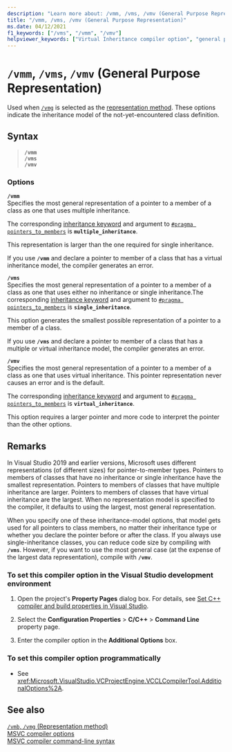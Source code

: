```yaml
---
description: "Learn more about: /vmm, /vms, /vmv (General Purpose Representation)"
title: "/vmm, /vms, /vmv (General Purpose Representation)"
ms.date: 04/12/2021
f1_keywords: ["/vms", "/vmm", "/vmv"]
helpviewer_keywords: ["Virtual Inheritance compiler option", "general purpose representation compiler options", "vms compiler option [C++]", "vmm compiler option [C++]", "/vmm compiler option [C++]", "-vmm compiler option [C++]", "-vms compiler option [C++]", "/vms compiler option [C++]", "vmv compiler option [C++]", "/vmv compiler option [C++]", "Single Inheritance compiler option", "-vmv compiler option [C++]"]
---
```

# `/vmm`, `/vms`, `/vmv` (General Purpose Representation)

Used when [`/vmg`](vmb-vmg-representation-method.md) is selected as the [representation method](vmb-vmg-representation-method.md). These options indicate the inheritance model of the not-yet-encountered class definition.

## Syntax

> **`/vmm`**\
> **`/vms`**\
> **`/vmv`**

### Options

**`/vmm`**\
Specifies the most general representation of a pointer to a member of a class as one that uses multiple inheritance.

The corresponding [inheritance keyword](../../cpp/inheritance-keywords.md) and argument to [`#pragma pointers_to_members`](../../preprocessor/pointers-to-members.md) is **`multiple_inheritance`**.

This representation is larger than the one required for single inheritance.

If you use **`/vmm`** and declare a pointer to member of a class that has a virtual inheritance model, the compiler generates an error.

**`/vms`**\
Specifies the most general representation of a pointer to a member of a class as one that uses either no inheritance or single inheritance.The corresponding [inheritance keyword](../../cpp/inheritance-keywords.md) and argument to [`#pragma pointers_to_members`](../../preprocessor/pointers-to-members.md) is **`single_inheritance`**.

This option generates the smallest possible representation of a pointer to a member of a class.

If you use **`/vms`** and declare a pointer to member of a class that has a multiple or virtual inheritance model, the compiler generates an error.

**`/vmv`**\
Specifies the most general representation of a pointer to a member of a class as one that uses virtual inheritance. This pointer representation never causes an error and is the default.

The corresponding [inheritance keyword](../../cpp/inheritance-keywords.md) and argument to [`#pragma pointers_to_members`](../../preprocessor/pointers-to-members.md) is **`virtual_inheritance`**.

This option requires a larger pointer and more code to interpret the pointer than the other options.

## Remarks

In Visual Studio 2019 and earlier versions, Microsoft uses different representations (of different sizes) for pointer-to-member types. Pointers to members of classes that have no inheritance or single inheritance have the smallest representation. Pointers to members of classes that have multiple inheritance are larger. Pointers to members of classes that have virtual inheritance are the largest. When no representation model is specified to the compiler, it defaults to using the largest, most general representation.

When you specify one of these inheritance-model options, that model gets used for all pointers to class members, no matter their inheritance type or whether you declare the pointer before or after the class. If you always use single-inheritance classes, you can reduce code size by compiling with **`/vms`**. However, if you want to use the most general case (at the expense of the largest data representation), compile with **`/vmv`**.

### To set this compiler option in the Visual Studio development environment

1. Open the project's **Property Pages** dialog box. For details, see [Set C++ compiler and build properties in Visual Studio](../working-with-project-properties.md).

1. Select the **Configuration Properties** > **C/C++** > **Command Line** property page.

1. Enter the compiler option in the **Additional Options** box.


### To set this compiler option programmatically

- See <xref:Microsoft.VisualStudio.VCProjectEngine.VCCLCompilerTool.AdditionalOptions%2A>.

## See also

[`/vmb`, `/vmg` (Representation method)](vmb-vmg-representation-method.md)<br/>
[MSVC compiler options](compiler-options.md)<br/>
[MSVC compiler command-line syntax](compiler-command-line-syntax.md)
